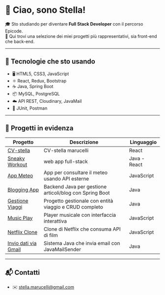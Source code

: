 # 👋 Ciao, sono Stella!

🎓 Sto studiando per diventare **Full Stack Developer** con il percorso Epicode.  
🚀 Qui trovi una selezione dei miei progetti più rappresentativi, sia front-end che back-end.

---

## 🔧 Tecnologie che sto usando

- 🖥️ HTML5, CSS3, JavaScript
- ⚛️ React, Redux, Bootstrap
- ☕ Java, Spring Boot
- 📦 MySQL, PostgreSQL
- ☁️ API REST, Cloudinary, JavaMail
- 🧪 JUnit, Postman

---

## 🚀 Progetti in evidenza

| Progetto | Descrizione | Linguaggio |
|---------|-------------|------------|
| [CV-stella](https://github.com/11292-stella/cv-stella-marucelli) | CV-stella marucelli | React |
| [Sneaky Workout](https://github.com/11292-stella/AppWeb-Sneacky-Workout) | web app full-stack | Java - React |
| [App Meteo](https://github.com/11292-stella/App_Meteo) | App per consultare il meteo usando API esterne | JavaScript |
| [Blogging App](https://github.com/11292-stella/blogging-app) | Backend Java per gestione articoli/blog con Spring Boot | Java |
| [Gestione Viaggi](https://github.com/11292-stella/Gestione_Viaggi) | Progetto gestionale con entità viaggio e CRUD completo | Java |
| [Music Play](https://github.com/11292-stella/Music_play) | Player musicale con interfaccia interattiva | JavaScript |
| [Netflix Clone](https://github.com/11292-stella/Netflix_with_Api) | Clone di Netflix che consuma API di film | JavaScript |
| [Invio dati via Gmail](https://github.com/11292-stella/Invio_dati_gmail) | Sistema Java che invia email con JavaMailSender | Java |


---

## 📬 Contatti

- ✉️ [stella.marucelli@gmail.com](mailto:stella.marucelli@gmail.com)
